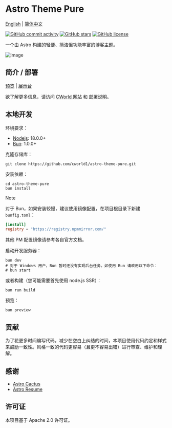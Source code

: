 # Astro Theme Pure

[English](./README.md) | [简体中文](./README-zh-CN.md)

[![GitHub commit activity](https://img.shields.io/github/commit-activity/t/cworld1/astro-theme-pure?label=commits&style=flat-square)](https://github.com/cworld1/astro-theme-pure/commits)
[![GitHub stars](https://img.shields.io/github/stars/cworld1/astro-theme-pure?style=flat-square)](https://github.com/cworld1/astro-theme-pure/stargazers)
[![GitHub license](https://img.shields.io/github/license/cworld1/astro-theme-pure?style=flat-square)](https://github.com/cworld1/astro-theme-pure/blob/main/LICENSE)

一个由 Astro 构建的轻便、简洁但功能丰富的博客主题。

![image](https://github.com/user-attachments/assets/7eb17ddf-fd5f-42f3-a337-675a21ba7a27)

## 简介 / 部署

[预览](https://astro-theme-pure.vercel.app/) | [展示台](https://github.com/cworld1/astro-theme-pure/issues/10)

欲了解更多信息，请访问 [CWorld 网站](https://cworld0.com/blog/theme-resume) 和 [部署说明](https://astro-theme-pure.vercel.app/blog/customize-zh)。

## 本地开发

环境要求：

- [Nodejs](https://nodejs.org/): 18.0.0+
- [Bun](https://bun.sh/): 1.0.0+

克隆存储库：

```shell
git clone https://github.com/cworld1/astro-theme-pure.git
```

安装依赖：

```shell
cd astro-theme-pure
bun install
```

> [!NOTE]
> 对于 Bun，如果安装较慢，建议使用镜像配置，在项目根目录下新建 `bunfig.toml`：
>
> ```toml
> [install]
> registry = "https://registry.npmmirror.com/"
> ```
>
> 其他 PM 配置镜像请参考各自官方文档。

启动开发服务器：

```shell
bun dev
# 对于 Windows 用户，Bun 暂时还没有实现后台任务。如使用 Bun 请改用以下命令：
# bun start
```

或者构建（您可能需要首先使用 node.js SSR）：

```shell
bun run build
```

预览：

```shell
bun preview
```

## 贡献

为了花更多时间编写代码，减少在空白上纠结的时间，本项目使用代码约定和样式来鼓励一致性。风格一致的代码更容易（且更不容易出错）进行审查、维护和理解。

## 感谢

- [Astro Cactus](https://github.com/chrismwilliams/astro-theme-cactus)
- [Astro Resume](https://github.com/srleom/astro-theme-resume)

## 许可证

本项目基于 Apache 2.0 许可证。
